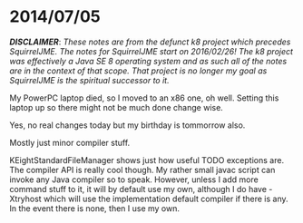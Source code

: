 # 2014/07/05

***DISCLAIMER***: _These notes are from the defunct k8 project which_
_precedes SquirrelJME. The notes for SquirrelJME start on 2016/02/26!_
_The k8 project was effectively a Java SE 8 operating system and as such_
_all of the notes are in the context of that scope. That project is no_
_longer my goal as SquirrelJME is the spiritual successor to it._

My PowerPC laptop died, so I moved to an x86 one, oh well. Setting this laptop
up so there might not be much done change wise.

Yes, no real changes today but my birthday is tommorrow also.

Mostly just minor compiler stuff.

KEightStandardFileManager shows just how useful TODO exceptions are. The
compiler API is really cool though. My rather small javac script can invoke
any Java compiler so to speak. However, unless I add more command stuff to it,
it will by default use my own, although I do have -Xtryhost which will use the
implementation default compiler if there is any. In the event there is none,
then I use my own.

